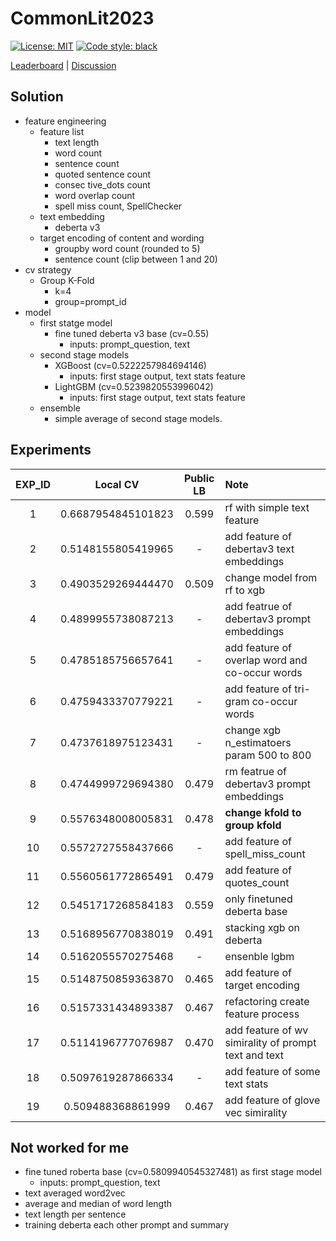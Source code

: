# CommonLit2023

[![License: MIT](https://img.shields.io/badge/License-MIT-yellow.svg)](https://opensource.org/licenses/MIT)
[![Code style: black](https://img.shields.io/badge/code%20style-black-000000.svg)](https://github.com/psf/black)

[Leaderboard](https://www.kaggle.com/competitions/commonlit-evaluate-student-summaries/leaderboard) | [Discussion](https://www.kaggle.com/competitions/commonlit-evaluate-student-summaries/discussion?sort=published)

## Solution

- feature engineering
  - feature list
    - text length
    - word count
    - sentence count
    - quoted sentence count
    - consec tive_dots count
    - word overlap count
    - spell miss count, SpellChecker
  - text embedding
    - deberta v3
  - target encoding of content and wording
    - groupby word count (rounded to 5)
    - sentence count (clip between 1 and 20)
- cv strategy
  - Group K-Fold
    - k=4
    - group=prompt_id
- model
  - first statge model
    - fine tuned deberta v3 base (cv=0.55)
      - inputs: prompt_question, text
  - second stage models
    - XGBoost (cv=0.5222257984694146)
      - inputs: first stage output, text stats feature
    - LightGBM (cv=0.5239820553996042)
      - inputs: first stage output, text stats feature
  - ensemble
    - simple average of second stage models.

## Experiments

| EXP_ID | Local CV | Public LB | Note |
| :---: | :---: | :---: | :--- |
| 1 | 0.6687954845101823 | 0.599 | rf with simple text feature |
| 2 | 0.5148155805419965 | - | add feature of debertav3 text embeddings |
| 3 | 0.4903529269444470 | 0.509 | change model from rf to xgb |
| 4 | 0.4899955738087213 | - | add featrue of debertav3 prompt embeddings |
| 5 | 0.4785185756657641 | - | add feature of overlap word and co-occur words |
| 6 | 0.4759433370779221 | - | add feature of tri-gram co-occur words |
| 7 | 0.4737618975123431 | - | change xgb n_estimatoers param 500 to 800 |
| 8 | 0.4744999729694380 | 0.479 | rm featrue of debertav3 prompt embeddings |
| 9 | 0.5576348008005831 | 0.478 | **change kfold to group kfold** |
| 10 | 0.5572727558437666 | - | add feature of spell_miss_count |
| 11 | 0.5560561772865491 | 0.479 | add feature of quotes_count |
| 12 | 0.5451717268584183 | 0.559 | only finetuned deberta base |
| 13 | 0.5168956770838019 | 0.491 | stacking xgb on deberta |
| 14 | 0.5162055570275468 | - | ensenble lgbm |
| 15 | 0.5148750859363870 | 0.465 | add feature of target encoding |
| 16 | 0.5157331434893387 | 0.467 | refactoring create feature process |
| 17 | 0.5114196777076987 | 0.470 | add feature of wv simirality of prompt text and text |
| 18 | 0.5097619287866334 | - | add feature of some text stats |
| 19 | 0.509488368861999 | 0.467 | add feature of glove vec simirality |

## Not worked for me

- fine tuned roberta base (cv=0.5809940545327481) as first stage model
  - inputs: prompt_question, text
- text averaged word2vec
- average and median of word length
- text length per sentence
- training deberta each other prompt and summary
